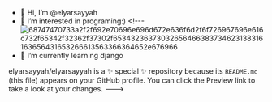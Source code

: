 - 👋 Hi, I’m @elyarsayyah
- 👀 I’m interested in programing:)                   <!---![68747470733a2f2f692e70696e696d672e636f6d2f6f726967696e616c732f65342f32362f37302f65343236373032656466383734623138316163656431653266613563366364652e676966](https://user-images.githubusercontent.com/50198273/180246927-422a3f1c-3ae3-4229-a053-bb6da9d76d47.gif)
- 🌱 I’m currently learning django



elyarsayyah/elyarsayyah is a ✨ special ✨ repository because its `README.md` (this file) appears on your GitHub profile.
You can click the Preview link to take a look at your changes.
--->


